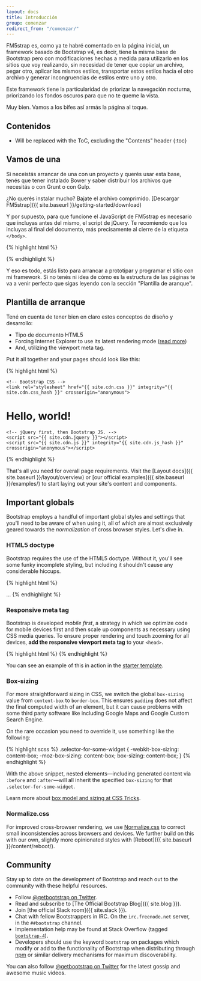 ```yaml
---
layout: docs
title: Introducción
group: comenzar
redirect_from: "/comenzar/"
---
```


FM5strap es, como ya te habré comentado en la página inicial, un framework basado de Bootstrap v4, es decir, tiene la misma base de Bootstrap pero con modificaciones hechas a medida para utilizarlo en los sitios que voy realizando, sin necesidad de tener que copiar un archivo, pegar otro, aplicar los mismos estilos, transportar estos estilos hacia el otro archivo y generar incongruencias de estilos entre uno y otro. 

Este framework tiene la particularidad de priorizar la navegación nocturna, priorizando los fondos oscuros para que no te queme la vista. 

Muy bien. Vamos a los bifes así armás la página al toque. 

## Contenidos

* Will be replaced with the ToC, excluding the "Contents" header
{:toc}

## Vamos de una

Si neceistás arrancar de una con un proyecto y querés usar esta base, tenés que tener instalado Bower y saber distribuir los archivos que necesitás o con Grunt o con Gulp. 

¿No querés instalar mucho? Bajate el archivo comprimido. 
[Descargar FM5strap]({{ site.baseurl }}/getting-started/download)

Y por supuesto, para que funcione el JavaScript de FM5strap es necesario que incluyas antes del mismo, el script de jQuery. 
Te recomiendo que los incluyas al final del documento, más precisamente al cierre de la etiqueta `</body>`. 


{% highlight html %}
<script src="{{ site.cdn.jquery }}"></script>
<script src="{{ site.cdn.js }}" integrity="{{ site.cdn.js_hash }}" crossorigin="anonymous"></script>
{% endhighlight %}

Y eso es todo, estás listo para arrancar a prototipar y programar el sitio con mi framework. Si no tenés ni idea de cómo es la estructura de las páginas te va a venir perfecto que sigas leyendo con la sección "Plantilla de aranque". 

## Plantilla de arranque

Tené en cuenta de tener bien en claro estos conceptos de diseño y desarrollo: 

* Tipo de documento HTML5 
* Forcing Internet Explorer to use its latest rendering mode ([read more](http://stackoverflow.com/q/6771258))
* And, utilizing the viewport meta tag.

Put it all together and your pages should look like this:

{% highlight html %}
<!DOCTYPE html>
<html lang="en">
  <head>
    <!-- Required meta tags always come first -->
    <meta charset="utf-8">
    <meta name="viewport" content="width=device-width, initial-scale=1, shrink-to-fit=no">
    <meta http-equiv="x-ua-compatible" content="ie=edge">

    <!-- Bootstrap CSS -->
    <link rel="stylesheet" href="{{ site.cdn.css }}" integrity="{{ site.cdn.css_hash }}" crossorigin="anonymous">
  </head>
  <body>
    <h1>Hello, world!</h1>

    <!-- jQuery first, then Bootstrap JS. -->
    <script src="{{ site.cdn.jquery }}"></script>
    <script src="{{ site.cdn.js }}" integrity="{{ site.cdn.js_hash }}" crossorigin="anonymous"></script>
  </body>
</html>
{% endhighlight %}

That's all you need for overall page requirements. Visit the [Layout docs]({{ site.baseurl }}/layout/overview) or [our official examples]({{ site.baseurl }}/examples/) to start laying out your site's content and components.

## Important globals

Bootstrap employs a handful of important global styles and settings that you'll need to be aware of when using it, all of which are almost exclusively geared towards the *normalization* of cross browser styles. Let's dive in.

### HTML5 doctype

Bootstrap requires the use of the HTML5 doctype. Without it, you'll see some funky incomplete styling, but including it shouldn't cause any considerable hiccups.

{% highlight html %}
<!DOCTYPE html>
<html lang="en">
  ...
</html>
{% endhighlight %}

### Responsive meta tag

Bootstrap is developed *mobile first*, a strategy in which we optimize code for mobile devices first and then scale up components as necessary using CSS media queries. To ensure proper rendering and touch zooming for all devices, **add the responsive viewport meta tag** to your `<head>`.

{% highlight html %}
<meta name="viewport" content="width=device-width, initial-scale=1, shrink-to-fit=no">
{% endhighlight %}

You can see an example of this in action in the [starter template](#starter-template).

### Box-sizing

For more straightforward sizing in CSS, we switch the global `box-sizing` value from `content-box` to `border-box`. This ensures `padding` does not affect the final computed width of an element, but it can cause problems with some third party software like including Google Maps and Google Custom Search Engine.

On the rare occasion you need to override it, use something like the following:

{% highlight scss %}
.selector-for-some-widget {
  -webkit-box-sizing: content-box;
     -moz-box-sizing: content-box;
          box-sizing: content-box;
}
{% endhighlight %}

With the above snippet, nested elements—including generated content via `:before` and `:after`—will all inherit the specified `box-sizing` for that `.selector-for-some-widget`.

Learn more about [box model and sizing at CSS Tricks](https://css-tricks.com/box-sizing/).

### Normalize.css

For improved cross-browser rendering, we use [Normalize.css](http://necolas.github.io/normalize.css/) to correct small inconsistencies across browsers and devices. We further build on this with our own, slightly more opinionated styles with [Reboot]({{ site.baseurl }}/content/reboot/).

## Community

Stay up to date on the development of Bootstrap and reach out to the community with these helpful resources.

- Follow [@getbootstrap on Twitter](https://twitter.com/getbootstrap).
- Read and subscribe to [The Official Bootstrap Blog]({{ site.blog }}).
- Join [the official Slack room]({{ site.slack }}).
- Chat with fellow Bootstrappers in IRC. On the `irc.freenode.net` server, in the `##bootstrap` channel.
- Implementation help may be found at Stack Overflow (tagged [`bootstrap-4`](https://stackoverflow.com/questions/tagged/bootstrap-4)).
- Developers should use the keyword `bootstrap` on packages which modify or add to the functionality of Bootstrap when distributing through [npm](https://www.npmjs.com/browse/keyword/bootstrap) or similar delivery mechanisms for maximum discoverability.

You can also follow [@getbootstrap on Twitter](https://twitter.com/getbootstrap) for the latest gossip and awesome music videos.
